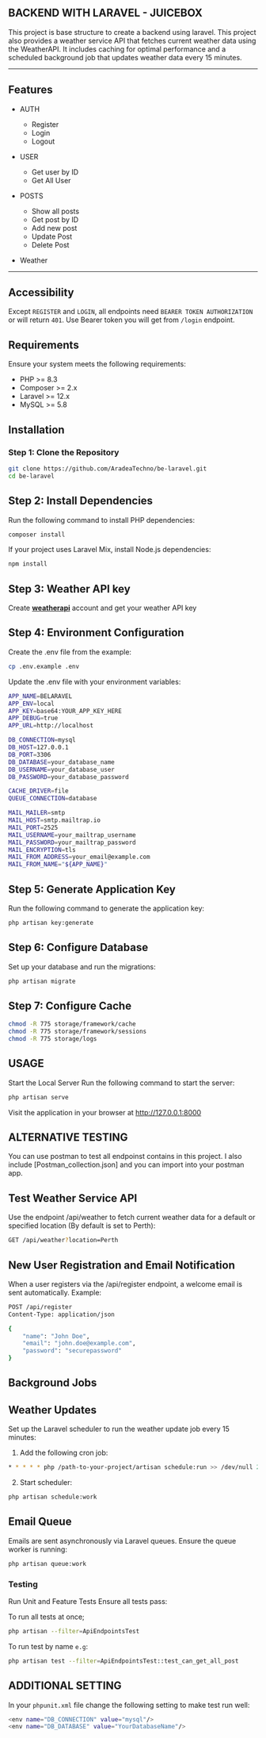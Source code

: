 ## BACKEND WITH LARAVEL - JUICEBOX

This project is base structure to create a backend using laravel. This project also provides a weather service API that fetches current weather data using the WeatherAPI. It includes caching for optimal performance and a scheduled background job that updates weather data every 15 minutes.

---

## Features

- AUTH
    - Register
    - Login
    - Logout

- USER
    - Get user by ID
    - Get All User

- POSTS
    - Show all posts
    - Get post by ID
    - Add new post
    - Update Post
    - Delete Post

- Weather

--- 

## Accessibility
Except `REGISTER` and `LOGIN`, all endpoints need `BEARER TOKEN AUTHORIZATION` or will return `401`. Use Bearer token you will get from `/login` endpoint.

## Requirements
Ensure your system meets the following requirements:
- PHP >= 8.3
- Composer >= 2.x
- Laravel >= 12.x
- MySQL >= 5.8

## Installation

### Step 1: Clone the Repository
```bash
git clone https://github.com/AradeaTechno/be-laravel.git
cd be-laravel
```

## Step 2: Install Dependencies

Run the following command to install PHP dependencies:
```bash
composer install
```

If your project uses Laravel Mix, install Node.js dependencies:
```bash
npm install
```

## Step 3: Weather API key
Create **[weatherapi](https://www.weatherapi.com/)** account and get your weather API key 

## Step 4: Environment Configuration
Create the .env file from the example:
```bash
cp .env.example .env
```
Update the .env file with your environment variables:
```bash
APP_NAME=BELARAVEL
APP_ENV=local
APP_KEY=base64:YOUR_APP_KEY_HERE
APP_DEBUG=true
APP_URL=http://localhost

DB_CONNECTION=mysql
DB_HOST=127.0.0.1
DB_PORT=3306
DB_DATABASE=your_database_name
DB_USERNAME=your_database_user
DB_PASSWORD=your_database_password

CACHE_DRIVER=file
QUEUE_CONNECTION=database

MAIL_MAILER=smtp
MAIL_HOST=smtp.mailtrap.io
MAIL_PORT=2525
MAIL_USERNAME=your_mailtrap_username
MAIL_PASSWORD=your_mailtrap_password
MAIL_ENCRYPTION=tls
MAIL_FROM_ADDRESS=your_email@example.com
MAIL_FROM_NAME="${APP_NAME}"
```

## Step 5: Generate Application Key
Run the following command to generate the application key:
```bash
php artisan key:generate
```

## Step 6: Configure Database
Set up your database and run the migrations:
```bash
php artisan migrate
```

## Step 7: Configure Cache
```bash
chmod -R 775 storage/framework/cache
chmod -R 775 storage/framework/sessions
chmod -R 775 storage/logs
```

## USAGE
Start the Local Server
Run the following command to start the server:
```bash
php artisan serve
```
Visit the application in your browser at http://127.0.0.1:8000

## ALTERNATIVE TESTING
You can use postman to test all endpoinst contains in this project. I also include [Postman_collection.json] and you can import into your postman app. 

## Test Weather Service API
Use the endpoint /api/weather to fetch current weather data for a default or specified location (By default is set to Perth):
```bash
GET /api/weather?location=Perth
```

## New User Registration and Email Notification
When a user registers via the /api/register endpoint, a welcome email is sent automatically. Example:
```bash
POST /api/register
Content-Type: application/json

{
    "name": "John Doe",
    "email": "john.doe@example.com",
    "password": "securepassword"
}
```

## Background Jobs
## Weather Updates
Set up the Laravel scheduler to run the weather update job every 15 minutes:

1. Add the following cron job:
```bash
* * * * * php /path-to-your-project/artisan schedule:run >> /dev/null 2>&1
```
2. Start scheduler:
```bash
php artisan schedule:work
```

## Email Queue
Emails are sent asynchronously via Laravel queues. Ensure the queue worker is running:
```bash
php artisan queue:work
```

### Testing
Run Unit and Feature Tests
Ensure all tests pass:

To run all tests at once;
```bash
php artisan --filter=ApiEndpointsTest
```

To run test by name `e.g`:
```bash
php artisan test --filter=ApiEndpointsTest::test_can_get_all_post
```

## ADDITIONAL SETTING
In your `phpunit.xml` file change the following setting to make test run well:
```bash
<env name="DB_CONNECTION" value="mysql"/>
<env name="DB_DATABASE" value="YourDatabaseName"/>
```